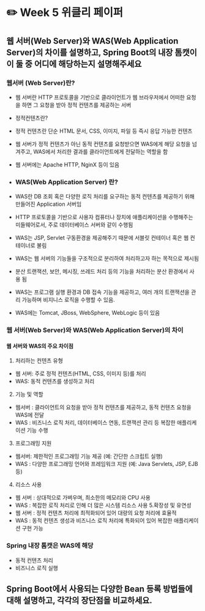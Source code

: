 # ✏️ Week 5 위클리 페이퍼
## 웹 서버(Web Server)와 WAS(Web Application Server)의 차이를 설명하고, Spring Boot의 내장 톰캣이 이 둘 중 어디에 해당하는지 설명해주세요

### 웹서버 (Web Server)란?
- 웹 서버란 HTTP 프로토콜을 기반으로 클라이언트가 웹 브라우저에서 어떠한 요청을 하면 그 요청을 받아 정적 컨텐츠를 제공하는 서버
- 정적컨텐츠란?
- 정적 컨텐츠란 단순 HTML 문서, CSS, 이미지, 파일 등 즉시 응답 가능한 컨텐츠
- 웹 서버가 정적 컨텐츠가 아닌 동적 컨텐츠를 요청받으면 WAS에게 해당 요청을 넘겨주고, WAS에서 처리한 결과를 클라이언트에게 전달하는 역할을 함
- 웹 서버에는 Apache HTTP, NginX 등이 있음

- ### WAS(Web Application Server) 란?
- WAS란 DB 조회 혹은 다양한 로직 처리를 요구하는 동적 컨텐츠를 제공하기 위해 만들어진 Application 서버임
- HTTP 프로토콜을 기반으로 사용자 컴퓨터나 장치에 애플리케이션을 수행해주는 미들웨어로서, 주로 데이터베이스 서버와 같이 수행됨
- WAS는 JSP, Servlet 구동환경을 제공해주기 때문에 서블릿 컨테이너 혹은 웹 컨테이너로 불림
-  WAS는 웹 서버의 기능들을 구조적으로 분리하여 처리하고자 하는 목적으로 제시됨
-  분산 트랜잭션, 보안, 메시징, 쓰레드 처리 등의 기능을 처리하는 분산 환경에서 사용 됨
-  WAS는 프로그램 실행 환경과 DB 접속 기능을 제공하고, 여러 개의 트랜잭션을 관리 가능하며 비지니스 로직을 수행할 수 있음.
-  WAS에는 Tomcat, JBoss, WebSphere, WebLogic 등이 있음
### 웹 서버(Web Server)와 WAS(Web Application Server)의 차이
#### 웹 서버와 WAS의 주요 차이점
1. 처리하는 컨텐츠 유형
- 웹 서버: 주로 정적 컨텐츠(HTML, CSS, 이미지 등)를 처리
- WAS: 동적 컨텐츠를 생성하고 처리
2. 기능 및 역할
- 웹서버 : 클라이언트의 요청을 받아 정적 컨텐츠를 제공하고, 동적 컨텐츠 요청을 WAS에 전달
- WAS : 비즈니스 로직 처리, 데이터베이스 연동, 트랜잭션 관리 등 복잡한 애플리케이션 기능 수행
3. 프로그래밍 지원
- 웹서버: 제한적인 프로그래밍 기능 제공 (예: 간단한 스크립트 실행)
- WAS : 다양한 프로그래밍 언어와 프레임워크 지원 (예: Java Servlets, JSP, EJB 등)
4. 리소스 사용
- 웹 서버 : 상대적으로 가벼우며, 최소한의 메모리와 CPU 사용
- WAS : 복잡한 로직 처리로 인해 더 많은 시스템 리소스 사용
5.확장성 및 유연성
- 웹 서버 : 정적 컨텐츠 처리에 최적화되어 있어 대량의 요청 처리에 효율적
-  WAS : 동적 컨텐츠 생성과 비즈니스 로직 처리에 특화되어 있어 복잡한 애플리케이션 구현 가능

### Spring 내장 톰캣은 WAS에 해당
- 동적 컨텐츠 처리
- 비즈니스 로직 실행

## Spring Boot에서 사용되는 다양한 Bean 등록 방법들에 대해 설명하고, 각각의 장단점을 비교하세요.

